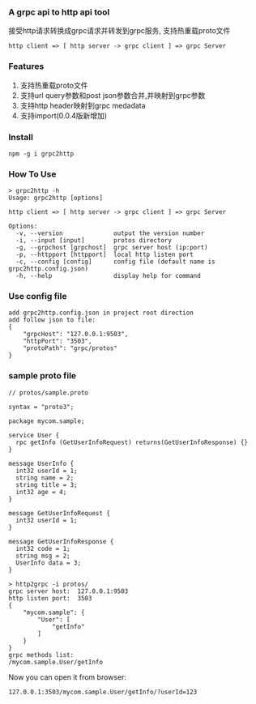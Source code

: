 ### A grpc api to http api tool
接受http请求转换成grpc请求并转发到grpc服务, 支持热重载proto文件 
````
http client => [ http server -> grpc client ] => grpc Server
````

### Features
1. 支持热重载proto文件
2. 支持url query参数和post json参数合并,并映射到grpc参数
3. 支持http header映射到grpc medadata
4. 支持import(0.0.4版新增加)

### Install
````
npm -g i grpc2http
````

### How To Use

````
> grpc2http -h
Usage: grpc2http [options]

http client => [ http server -> grpc client ] => grpc Server

Options:
  -v, --version              output the version number
  -i, --input [input]        protos directory
  -g, --grpchost [grpchost]  grpc server host (ip:port)
  -p, --httpport [httpport]  local http listen port
  -c, --config [config]      config file (default name is grpc2http.config.json)
  -h, --help                 display help for command
````

### Use config file
````
add grpc2http.config.json in project root direction
add follow json to file:
{
    "grpcHost": "127.0.0.1:9503",
    "httpPort": "3503",
    "protoPath": "grpc/protos"
}
````

### sample proto file
````
// protos/sample.proto

syntax = "proto3";

package mycom.sample;

service User {
  rpc getInfo (GetUserInfoRequest) returns(GetUserInfoResponse) {}
}

message UserInfo {
  int32 userId = 1;
  string name = 2;
  string title = 3;
  int32 age = 4;
}

message GetUserInfoRequest {
  int32 userId = 1;
}

message GetUserInfoResponse {
  int32 code = 1;
  string msg = 2;
  UserInfo data = 3;
}
````

````
> http2grpc -i protos/
grpc server host:  127.0.0.1:9503
http listen port:  3503
{
	"mycom.sample": {
		"User": [
			"getInfo"
		]
	}
}
grpc methods list:
/mycom.sample.User/getInfo

````
Now you can open it from browser:
````
127.0.0.1:3503/mycom.sample.User/getInfo/?userId=123
````
